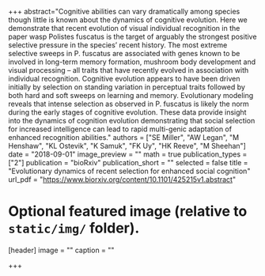 +++
abstract="Cognitive abilities can vary dramatically among species though little is known about the dynamics of cognitive evolution. Here we demonstrate that recent evolution of visual individual recognition in the paper wasp Polistes fuscatus is the target of arguably the strongest positive selective pressure in the species’ recent history. The most extreme selective sweeps in P. fuscatus are associated with genes known to be involved in long-term memory formation, mushroom body development and visual processing – all traits that have recently evolved in association with individual recognition. Cognitive evolution appears to have been driven initially by selection on standing variation in perceptual traits followed by both hard and soft sweeps on learning and memory. Evolutionary modeling reveals that intense selection as observed in P. fuscatus is likely the norm during the early stages of cognitive evolution. These data provide insight into the dynamics of cognition evolution demonstrating that social selection for increased intelligence can lead to rapid multi-genic adaptation of enhanced recognition abilities."
authors = ["SE Miller", "AW Legan", "M Henshaw", "KL Ostevik", "K Samuk", "FK Uy", "HK Reeve", "M Sheehan"]
date = "2018-09-01"
image_preview = ""
math = true
publication_types = ["2"]
publication = "bioRxiv"
publication_short = ""
selected = false
title = "Evolutionary dynamics of recent selection for enhanced social cognition"
url_pdf = "https://www.biorxiv.org/content/10.1101/425215v1.abstract"


# Optional featured image (relative to `static/img/` folder).
[header]
image = ""
caption = ""

+++
